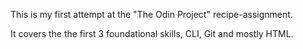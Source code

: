 This is my first attempt at the "The Odin Project" recipe-assignment.

It covers the the first 3 foundational skills, CLI, Git and mostly HTML.